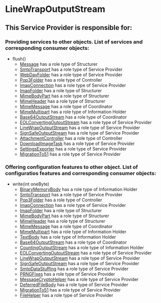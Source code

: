 # LineWrapOutputStream
## This Service Provider is responsible for:
### Providing services to other objects. List of services and corresponding consumer objects: 
* flush()
	* [Message](../Structurers/Message.md) has a role type of Structurer
	* [SmtpTransport](../ServiceProviders/SmtpTransport.md) has a role type of Service Provider
	* [WebDavFolder](../ServiceProviders/WebDavFolder.md) has a role type of Service Provider
	* [Pop3Folder](../Controllers/Pop3Folder.md) has a role type of Controller
	* [ImapConnection](../ServiceProviders/ImapConnection.md) has a role type of Service Provider
	* [ImapFolder](../Structurers/ImapFolder.md) has a role type of Structurer
	* [MimeBodyPart](../Structurers/MimeBodyPart.md) has a role type of Structurer
	* [MimeHeader](../Structurers/MimeHeader.md) has a role type of Structurer
	* [MimeMessage](../Coordinators/MimeMessage.md) has a role type of Coordinator
	* [MimeMultipart](../InformationHolders/MimeMultipart.md) has a role type of Information Holder
	* [Base64OutputStream](../Coordinators/Base64OutputStream.md) has a role type of Coordinator
	* [EOLConvertingOutputStream](../ServiceProviders/EOLConvertingOutputStream.md) has a role type of Service Provider
	* [LineWrapOutputStream](../ServiceProviders/LineWrapOutputStream.md) has a role type of Service Provider
	* [SignSafeOutputStream](../ServiceProviders/SignSafeOutputStream.md) has a role type of Service Provider
	* [AttachmentController](../Controllers/AttachmentController.md) has a role type of Controller
	* [DownloadImageTask](../ServiceProviders/DownloadImageTask.md) has a role type of Service Provider
	* [SettingsExporter](../ServiceProviders/SettingsExporter.md) has a role type of Service Provider
	* [MigrationTo51](../ServiceProviders/MigrationTo51.md) has a role type of Service Provider
### Offering configuration features to other object. List of configuratios features and corresponding consumer objects: 
* write(int oneByte)
	* [BinaryMemoryBody](../InformationHolders/BinaryMemoryBody.md) has a role type of Information Holder
	* [SmtpTransport](../ServiceProviders/SmtpTransport.md) has a role type of Service Provider
	* [Pop3Folder](../Controllers/Pop3Folder.md) has a role type of Controller
	* [ImapConnection](../ServiceProviders/ImapConnection.md) has a role type of Service Provider
	* [ImapFolder](../Structurers/ImapFolder.md) has a role type of Structurer
	* [MimeBodyPart](../Structurers/MimeBodyPart.md) has a role type of Structurer
	* [MimeHeader](../Structurers/MimeHeader.md) has a role type of Structurer
	* [MimeMessage](../Coordinators/MimeMessage.md) has a role type of Coordinator
	* [MimeMultipart](../InformationHolders/MimeMultipart.md) has a role type of Information Holder
	* [TextBody](../InformationHolders/TextBody.md) has a role type of Information Holder
	* [Base64OutputStream](../Coordinators/Base64OutputStream.md) has a role type of Coordinator
	* [CountingOutputStream](../InformationHolders/CountingOutputStream.md) has a role type of Information Holder
	* [EOLConvertingOutputStream](../ServiceProviders/EOLConvertingOutputStream.md) has a role type of Service Provider
	* [LineWrapOutputStream](../ServiceProviders/LineWrapOutputStream.md) has a role type of Service Provider
	* [SignSafeOutputStream](../ServiceProviders/SignSafeOutputStream.md) has a role type of Service Provider
	* [SmtpDataStuffing](../ServiceProviders/SmtpDataStuffing.md) has a role type of Service Provider
	* [PRNGFixes](../ServiceProviders/PRNGFixes.md) has a role type of Service Provider
	* [MessageCryptoHelper](../ServiceProviders/MessageCryptoHelper.md) has a role type of Service Provider
	* [DeferredFileBody](../ServiceProviders/DeferredFileBody.md) has a role type of Service Provider
	* [MigrationTo51](../ServiceProviders/MigrationTo51.md) has a role type of Service Provider
	* [FileHelper](../ServiceProviders/FileHelper.md) has a role type of Service Provider
